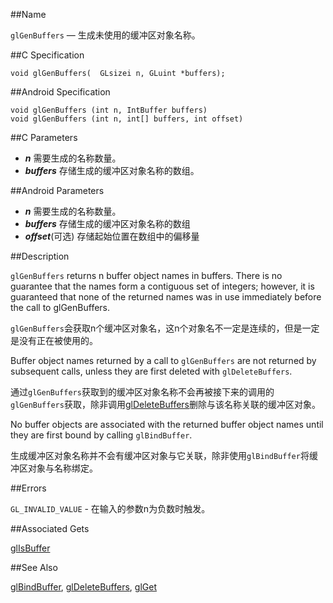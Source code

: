 ##Name

`glGenBuffers` — 生成未使用的缓冲区对象名称。

##C Specification

    void glGenBuffers(  GLsizei n, GLuint *buffers);
 
##Android Specification

    void glGenBuffers (int n, IntBuffer buffers)
    void glGenBuffers (int n, int[] buffers, int offset)

##C Parameters

- ***n*** 需要生成的名称数量。
- ***buffers*** 存储生成的缓冲区对象名称的数组。

##Android Parameters

- ***n*** 需要生成的名称数量。
- ***buffers*** 存储生成的缓冲区对象名称的数组
- ***offset***(可选) 存储起始位置在数组中的偏移量

##Description

`glGenBuffers` returns n buffer object names in buffers. There is no guarantee that the names form a contiguous set of integers; however, it is guaranteed that none of the returned names was in use immediately before the call to glGenBuffers.

`glGenBuffers`会获取n个缓冲区对象名，这n个对象名不一定是连续的，但是一定是没有正在被使用的。

Buffer object names returned by a call to `glGenBuffers` are not returned by subsequent calls, unless they are first deleted with `glDeleteBuffers`.

通过`glGenBuffers`获取到的缓冲区对象名称不会再被接下来的调用的`glGenBuffers`获取，除非调用[glDeleteBuffers](glDeleteBuffers.md)删除与该名称关联的缓冲区对象。

No buffer objects are associated with the returned buffer object names until they are first bound by calling `glBindBuffer`.

生成缓冲区对象名称并不会有缓冲区对象与它关联，除非使用`glBindBuffer`将缓冲区对象与名称绑定。

##Errors

`GL_INVALID_VALUE` - 在输入的参数n为负数时触发。

##Associated Gets

[glIsBuffer](glIsBuffer.md)

##See Also

[glBindBuffer](glBindBuffer.md), [glDeleteBuffers](glDeleteBuffers.md), [glGet](glGet.md)


